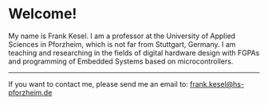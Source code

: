 # Welcome!

My name is Frank Kesel. I am a professor at the University of Applied Sciences in Pforzheim, which is not far from Stuttgart, Germany.
I am teaching and researching in the fields of digital hardware design with FGPAs and programming of Embedded Systems based on microcontrollers.

---

If you want to contact me, please send me an email to: frank.kesel@hs-pforzheim.de
